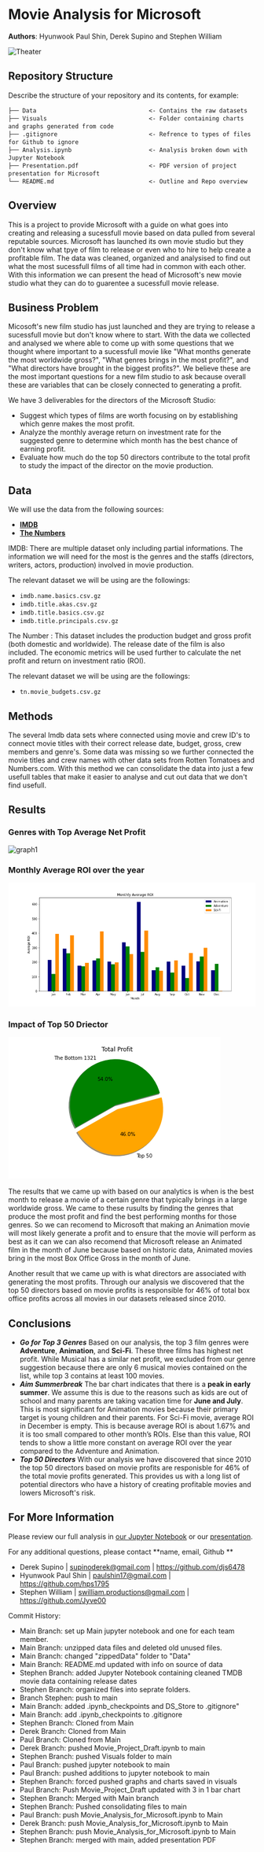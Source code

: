 # Movie Analysis for Microsoft

**Authors**: Hyunwook Paul Shin, Derek Supino and Stephen William

![Theater](https://images.squarespace-cdn.com/content/v1/5817f843579fb366cecb8e9a/1610030522633-QNYMAAV89SWZ97BJW46C/theater.jpg?format=1000w)

## Repository Structure

Describe the structure of your repository and its contents, for example:

```
├── Data                                <- Contains the raw datasets
├── Visuals                             <- Folder containing charts and graphs generated from code 
├── .gitignore                          <- Refrence to types of files for Github to ignore
├── Analysis.ipynb                      <- Analysis broken down with Jupyter Notebook
├── Presentation.pdf                    <- PDF version of project presentation for Microsoft
└── README.md                           <- Outline and Repo overview

```


## Overview

This is a project to provide Microsoft with a guide on what goes into creating and releasing a sucessfull movie based on data pulled from several reputable sources. Microsoft has launched its own movie studio but they don't know what tpye of film to release or even who to hire to help create a profitable film. The data was cleaned, organized and analysised to find out what the most sucessfull films of all time had in common with each other. With this information we can present the head of Microsoft's new movie studio what they can do to guarentee a sucessfull movie release.


## Business Problem

Micosoft's new film studio has just launched and they are trying to release a sucessfull movie but don't know where to start. With the data we collected and analysed we where able to come up with some questions that we thought where important to a sucessfull movie like "What months generate the most worldwide gross?", "What genres brings in the most profit?", and "What directors have brought in the biggest profits?". We believe these are the most important questions for a new film studio to ask because overall these are variables that can be closely connected to generating a profit.

We have 3 deliverables for the directors of the Microsoft Studio:
* Suggest which types of films are worth focusing on by establishing which genre makes the most profit.
* Analyze the monthly average return on investment rate for the suggested genre to determine which month has the best chance of earning profit.
* Evaluate how much do the top 50 directors contribute to the total profit to study the impact of the director on the movie production. 


## Data
We will use the data from the following sources:
* __[IMDB](https://www.imdb.com/)__
* __[The Numbers](https://www.the-numbers.com)__

IMDB: There are multiple dataset only including partial informations. The information we will need for the most is the genres and the staffs (directors, writers, actors, production) involved in movie production. 

The relevant dataset we will be using are the followings: 

* `imdb.name.basics.csv.gz`
* `imdb.title.akas.csv.gz`
* `imdb.title.basics.csv.gz`
* `imdb.title.principals.csv.gz`

The Number : This dataset includes the production budget and gross profit (both domestic and worldwide). The release date of the film is also included. The economic metrics will be used further to calculate the net profit and return on investment ratio (ROI).

The relevant dataset we will be using are the followings: 
* `tn.movie_budgets.csv.gz`



## Methods


The several Imdb data sets where connected using movie and crew ID's to connect movie titles with their correct release date, budget, gross, crew members and genre's. Some data was missing so we further connected the movie titles and crew names with other data sets from Rotten Tomatoes and Numbers.com. With this method we can consolidate the data into just a few usefull tables that make it easier to analyse and cut out data that we don't find usefull. 



## Results
### Genres with Top Average Net Profit
![graph1](./Visuals/Top_Genre_Profit.png)

### Monthly Average ROI over the year
![graph2](./Visuals/Monthly_ROI.png)

### Impact of Top 50 Driector
![graph3](./Visuals/Directors_Pie_chart.png)


The results that we came up with based on our analytics is when is the best month to release a movie of a certain genre that typically brings in a large worldwide gross. We came to these rusults by finding the genres that produce the most profit and find the best performing months for those genres. So we can recomend to Microsoft that making an Animation movie will most likely generate a profit and to ensure that the movie will perform as best as it can we can also recomend that Microsoft release an Animated film in the month of June because based on historic data, Animated movies bring in the most Box Office Gross in the month of June. 

Another result that we came up with is what directors are associated with generating the most profits. Through our analysis we discovered that the top 50 directors based on movie profits is responsible for 46% of total box office profits across all movies in our datasets released since 2010. 



## Conclusions

* ***Go for Top 3 Genres*** Based on our analysis, the top 3 film genres were **Adventure**, **Animation**, and **Sci-Fi**. These three films has highest net profit. While Musical has a similar net profit, we excluded from our genre suggestion because there are only 6 musical movies contained on the list, while top 3 contains at least 100 movies.
* ***Aim Summerbreak*** The bar chart indicates that there is a **peak in early summer**. We assume this is due to the reasons such as kids are out of school and many parents are taking vacation time for **June and July**. This is most significant for Animation movies because their primary target is young children and their parents. For Sci-Fi movie, average ROI in December is empty. This is because average ROI is about 1.67% and it is too small compared to other month’s ROIs. Else than this value, ROI tends to show a little more constant on average ROI over the year compared to the Adventure and Animation.
* ***Top 50 Directors*** With our analysis we have discovered that since 2010 the top 50 directors based on movie profits are responisble for 46% of the total movie profits generated. This provides us with a long list of potential directors who have a history of creating profitable movies and lowers Microsoft's risk. 
 

## For More Information

Please review our full analysis in [our Jupyter Notebook](./Analysis.ipynb) or our [presentation](./Presentation.pdf).

For any additional questions, please contact **name, email, Github **

* Derek Supino       | supinoderek@gmail.com           |  https://github.com/djs6478
* Hyunwook Paul Shin | paulshin17@gmail.com            |  https://github.com/hps1795
* Stephen William    | swilliam.productions@gmail.com  |  https://github.com/Jyve00





Commit History:
 
* Main Branch:    set up Main jupyter notebook and one for each team member. 
* Main Branch:    unzipped data files and deleted old unused files. 
* Main Branch:    changed "zippedData" folder to "Data"
* Main Branch:    README.md updated with info on source of data 
* Stephen Branch: added Jupyter Notebook containing cleaned TMDB movie data containing release dates
* Stephen Branch: organized files into seprate folders.
* Branch Stephen: push to main
* Main Branch:    added .ipynb_checkpoints and DS_Store to .gitignore"
* Main Branch:    add .ipynb_checkpoints to .gitignore
* Stephen Branch: Cloned from Main
* Derek Branch:   Cloned from Main
* Paul Branch:    Cloned from Main
* Derek Branch:   pushed Movie_Project_Draft.ipynb to main
* Stephen Branch: pushed Visuals folder to main
* Paul Branch:    pushed jupyter notebook to main
* Paul Branch:    pushed additions to jupyter notebook to main
* Stephen Branch: forced pushed graphs and charts saved in visuals
* Paul Branch:    Push Movie_Project_Draft updated with 3 in 1 bar chart
* Stephen Branch: Merged with Main branch
* Stephen Branch: Pushed consolidating files to main
* Paul Branch:    push Movie_Analysis_for_Microsoft.ipynb to Main
* Derek Branch:   push Movie_Analysis_for_Microsoft.ipynb to Main 
* Stephen Branch: push Movie_Analysis_for_Microsoft.ipynb to Main 
* Stephen Branch: merged with main, added presentation PDF

